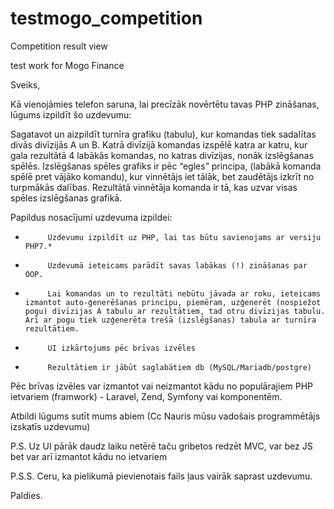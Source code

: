 # testmogo_competition
Competition result view

test work for Mogo Finance

Sveiks,

 

Kā vienojāmies telefon saruna, lai precīzāk novērtētu tavas PHP zināšanas, lūgums izpildīt šo uzdevumu:

 

Sagatavot un aizpildīt turnīra grafiku (tabulu), kur komandas tiek sadalītas divās divīzijās A un B. Katrā divīzijā komandas izspēlē katra ar katru, kur gala rezultātā 4 labākās komandas, no katras divīzijas, nonāk izslēgšanas spēlēs. Izslēgšanas spēles grafiks ir pēc “egles” principa, (labākā komanda spēlē pret vājāko komandu), kur vinnētājs iet tālāk, bet zaudētājs izkrīt no turpmākās dalības. Rezultātā vinnētāja komanda ir tā, kas uzvar visas spēles izslēgšanas grafikā.

 

Papildus nosacījumi uzdevuma izpildei:

-          Uzdevumu izpildīt uz PHP, lai tas būtu savienojams ar versiju PHP7.*

-          Uzdevumā ieteicams parādīt savas labākas (!) zināšanas par OOP.

-          Lai komandas un to rezultāti nebūtu jāvada ar roku, ieteicams izmantot auto-ģenerēšanas principu, piemēram, uzģenerēt (nospiežot pogu) divīzijas A tabulu ar rezultātiem, tad otru divīzijas tabulu. Arī ar pogu tiek uzģenerēta trešā (izslēgšanas) tabula ar turnīra rezultātiem.

-          UI izkārtojums pēc brīvas izvēles

-          Rezultātiem ir jābūt saglabātiem db (MySQL/Mariadb/postgre)

Pēc brīvas izvēles var izmantot vai neizmantot kādu no populārajiem PHP ietvariem (framwork) - Laravel, Zend, Symfony vai komponentēm.

 

Atbildi lūgums sutīt mums abiem (Cc Nauris mūsu vadošais programmētājs izskatīs uzdevumu)

 

P.S. Uz UI pārāk daudz laiku netērē taču gribetos redzēt MVC, var bez JS bet var arī izmantot kādu no ietvariem

P.S.S. Ceru, ka pielikumā pievienotais fails ļaus vairāk saprast uzdevumu.

 

Paldies.


